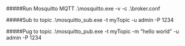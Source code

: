 #####Run Mosquitto MQTT
.\mosquitto.exe -v -c .\broker.conf

#####Sub to topic
.\mosquitto_sub.exe -t myTopic -u admin -P 1234

#####Pug to topic
.\mosquitto_pub.exe -t myTopic -m "hello world" -u admin -P 1234

